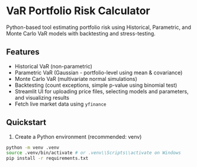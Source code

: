 # VaR Portfolio Risk Calculator


Python-based tool estimating portfolio risk using Historical, Parametric, and Monte Carlo VaR models with backtesting and stress-testing.


## Features
- Historical VaR (non-parametric)
- Parametric VaR (Gaussian - portfolio-level using mean & covariance)
- Monte Carlo VaR (multivariate normal simulations)
- Backtesting (count exceptions, simple p-value using binomial test)
- Streamlit UI for uploading price files, selecting models and parameters, and visualizing results
- Fetch live market data using `yfinance`


## Quickstart
1. Create a Python environment (recommended: venv)


```bash
python -m venv .venv
source .venv/bin/activate # or .venv\\Scripts\\activate on Windows
pip install -r requirements.txt

